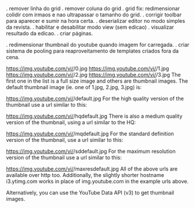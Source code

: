 . remover linha do grid
. remover coluna do grid
. grid fix: redimensionar colidir com irmaos e nao ultrapassar o tamanho do grid.
. corrigir toolbar para aparecer e sumir na hora certa.
. deserializar editor no modo simples da revista.
. habilitar e desabilitar modo view (sem edicao)
. visualizar resultado da edicao.
. criar páginas.





. redimensionar thumbnail do youtube quando imagem for carregada.
. criar sistema de pooling para reaproveitamento de templates criados fora da cena.






























https://img.youtube.com/vi/<insert-youtube-video-id-here>/0.jpg
https://img.youtube.com/vi/<insert-youtube-video-id-here>/1.jpg
https://img.youtube.com/vi/<insert-youtube-video-id-here>/2.jpg
https://img.youtube.com/vi/<insert-youtube-video-id-here>/3.jpg
The first one in the list is a full size image and others are thumbnail images. The default thumbnail image (ie. one of 1.jpg, 2.jpg, 3.jpg) is:

https://img.youtube.com/vi/<insert-youtube-video-id-here>/default.jpg
For the high quality version of the thumbnail use a url similar to this:

https://img.youtube.com/vi/<insert-youtube-video-id-here>/hqdefault.jpg
There is also a medium quality version of the thumbnail, using a url similar to the HQ:

https://img.youtube.com/vi/<insert-youtube-video-id-here>/mqdefault.jpg
For the standard definition version of the thumbnail, use a url similar to this:

https://img.youtube.com/vi/<insert-youtube-video-id-here>/sddefault.jpg
For the maximum resolution version of the thumbnail use a url similar to this:

https://img.youtube.com/vi/<insert-youtube-video-id-here>/maxresdefault.jpg
All of the above urls are available over http too. Additionally, the slightly shorter hostname i3.ytimg.com works in place of img.youtube.com in the example urls above.

Alternatively, you can use the YouTube Data API (v3) to get thumbnail images.